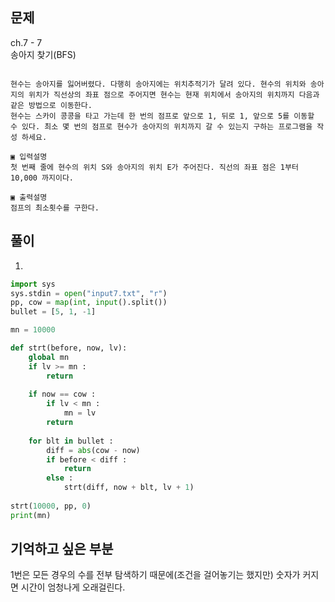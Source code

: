 ## 문제  
ch.7 - 7  
송아지 찾기(BFS)

```

현수는 송아지를 잃어버렸다. 다행히 송아지에는 위치추적기가 달려 있다. 현수의 위치와 송아 지의 위치가 직선상의 좌표 점으로 주어지면 현수는 현재 위치에서 송아지의 위치까지 다음과 같은 방법으로 이동한다.
현수는 스카이 콩콩을 타고 가는데 한 번의 점프로 앞으로 1, 뒤로 1, 앞으로 5를 이동할 수 있다. 최소 몇 번의 점프로 현수가 송아지의 위치까지 갈 수 있는지 구하는 프로그램을 작성 하세요.

▣ 입력설명
첫 번째 줄에 현수의 위치 S와 송아지의 위치 E가 주어진다. 직선의 좌표 점은 1부터 10,000 까지이다.

▣ 출력설명
점프의 최소횟수를 구한다.

```

## 풀이
1. 
```python
import sys
sys.stdin = open("input7.txt", "r")
pp, cow = map(int, input().split())
bullet = [5, 1, -1]

mn = 10000

def strt(before, now, lv):
    global mn
    if lv >= mn : 
        return 
    
    if now == cow :
        if lv < mn :
            mn = lv
        return 
    
    for blt in bullet :
        diff = abs(cow - now)
        if before < diff :
            return 
        else :
            strt(diff, now + blt, lv + 1)
        
strt(10000, pp, 0)
print(mn)
```

## 기억하고 싶은 부분
1번은 모든 경우의 수를 전부 탐색하기 때문에(조건을 걸어놓기는 했지만) 숫자가 커지면 시간이 엄청나게 오래걸린다. 